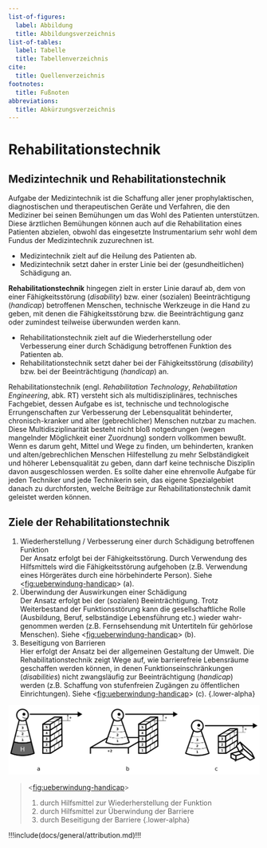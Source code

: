 ```yaml
---
list-of-figures:
  label: Abbildung
  title: Abbildungsverzeichnis
list-of-tables:
  label: Tabelle
  title: Tabellenverzeichnis
cite:
  title: Quellenverzeichnis
footnotes:
  title: Fußnoten
abbreviations:
  title: Abkürzungsverzeichnis
---
```


# Rehabilitationstechnik

## Medizintechnik und Rehabilitationstechnik

Aufgabe der Medizintechnik ist die Schaffung aller jener prophylaktischen, diagnostischen und therapeutischen Geräte und Verfahren, die den Mediziner bei seinen Bemühungen um das Wohl des Patienten unterstützen.
Diese ärztlichen Bemühungen können auch auf die Rehabilitation eines Patienten abzielen, obwohl das eingesetzte Instrumentarium sehr wohl dem Fundus der Medizintechnik zuzurechnen ist.

- Medizintechnik zielt auf die Heilung des Patienten ab.
- Medizintechnik setzt daher in erster Linie bei der (gesundheitlichen) Schädigung an.

**Rehabilitationstechnik** hingegen zielt in erster Linie darauf ab, dem von einer Fähigkeitsstörung (_disability_) bzw. einer (sozialen) Beeinträchtigung (_handicap_) betroffenen Menschen, technische Werkzeuge in die Hand zu geben, mit denen die Fähigkeitsstörung bzw. die Beeinträchtigung ganz oder zumindest teilweise überwunden werden kann.

- Rehabilitationstechnik zielt auf die Wiederherstellung oder Verbesserung einer durch Schädigung betroffenen Funktion des Patienten ab.
- Rehabilitationstechnik setzt daher bei der Fähigkeitsstörung (_disability_) bzw. bei der Beeinträchtigung (_handicap_) an.

Rehabilitationstechnik (engl. _Rehabilitation Technology_, _Rehabilitation Engineering_, abk. RT) versteht sich als multidisziplinäres, technisches Fachgebiet, dessen Aufgabe es ist, technische und technologische Errungenschaften zur Verbesserung der Lebensqualität behinderter, chronisch-kranker und alter (gebrechlicher) Menschen nutzbar zu machen.
Diese Multidisziplinarität besteht nicht bloß notgedrungen (wegen mangelnder Möglichkeit einer Zuordnung) sondern vollkommen bewußt.
Wenn es darum geht, Mittel und Wege zu finden, um behinderten, kranken und alten/gebrechlichen Menschen Hilfestellung zu mehr Selbständigkeit und höherer Lebensqualität zu geben, dann darf keine technische Disziplin davon ausgeschlossen werden.
Es sollte daher eine ehrenvolle Aufgabe für jeden Techniker und jede Technikerin sein, das eigene Spezialgebiet danach zu durchforsten, welche Beiträge zur Rehabilitationstechnik damit geleistet werden können.

## Ziele der Rehabilitationstechnik

1. Wiederherstellung / Verbesserung einer durch Schädigung betroffenen Funktion  
   Der Ansatz erfolgt bei der Fähigkeitsstörung.
   Durch Verwendung des Hilfsmittels wird die Fähigkeitsstörung aufgehoben (z.B. Verwendung eines Hörgerätes durch eine hörbehinderte Person).
   Siehe <<fig:ueberwindung-handicap>> (a).
2. Überwindung der Auswirkungen einer Schädigung  
   Der Ansatz erfolgt bei der (sozialen) Beeinträchtigung.
   Trotz Weiterbestand der Funktionsstörung kann die gesellschaftliche Rolle (Ausbildung, Beruf, selbständige Lebensführung etc.) wieder wahr-
   genommen werden (z.B. Fernsehsendung mit Untertiteln für gehörlose Menschen).
   Siehe <<fig:ueberwindung-handicap>> (b).
3. Beseitigung von Barrieren  
    Hier erfolgt der Ansatz bei der allgemeinen Gestaltung der Umwelt.
   Die Rehabilitationstechnik zeigt Wege auf, wie barrierefreie Lebensräume geschaffen werden können, in denen Funktionseinschränkungen (_disabilities_) nicht zwangsläufig zur Beeinträchtigung (_handicap_) werden (z.B. Schaffung von stufenfreien Zugängen zu öffentlichen Einrichtungen).
   Siehe <<fig:ueberwindung-handicap>> (c).
   {.lower-alpha}

![Überwindung des Handicaps](./pics/04/ueberwindung-des-handicaps.svg "ueberwindung-handicap#Überwindung des Handicaps [@zagler:2008].")

> <<fig:ueberwindung-handicap>>
> 1. durch Hilfsmittel zur Wiederherstellung der Funktion
> 2. durch Hilfsmittel zur Überwindung der Barriere
> 3. durch Beseitigung der Barriere
> {.lower-alpha}

!!!include(docs/general/attribution.md)!!!